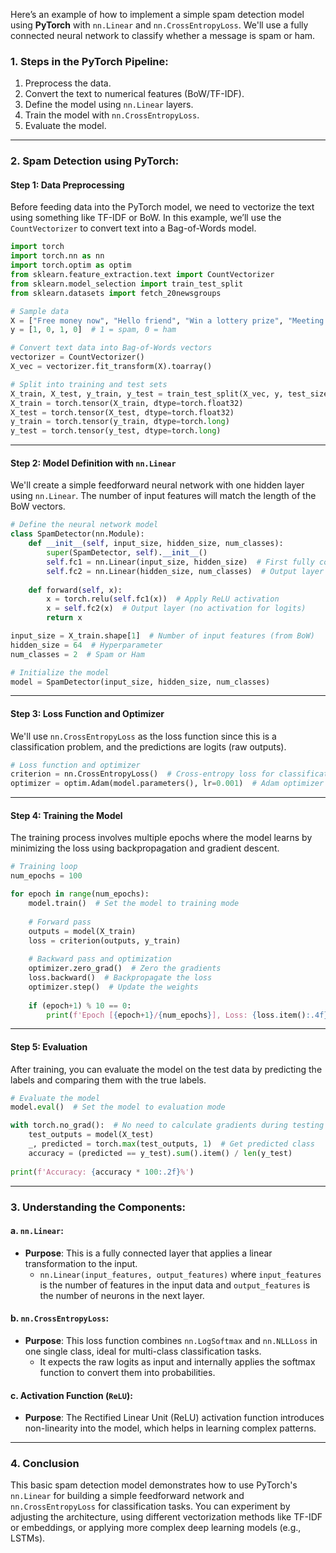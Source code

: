 Here’s an example of how to implement a simple spam detection model using **PyTorch** with `nn.Linear` and `nn.CrossEntropyLoss`. We'll use a fully connected neural network to classify whether a message is spam or ham.

### 1. **Steps in the PyTorch Pipeline:**
1. Preprocess the data.
2. Convert the text to numerical features (BoW/TF-IDF).
3. Define the model using `nn.Linear` layers.
4. Train the model with `nn.CrossEntropyLoss`.
5. Evaluate the model.

---

### 2. **Spam Detection using PyTorch:**

#### Step 1: **Data Preprocessing**
Before feeding data into the PyTorch model, we need to vectorize the text using something like TF-IDF or BoW. In this example, we’ll use the `CountVectorizer` to convert text into a Bag-of-Words model.

```python
import torch
import torch.nn as nn
import torch.optim as optim
from sklearn.feature_extraction.text import CountVectorizer
from sklearn.model_selection import train_test_split
from sklearn.datasets import fetch_20newsgroups

# Sample data
X = ["Free money now", "Hello friend", "Win a lottery prize", "Meeting at 3pm"]
y = [1, 0, 1, 0]  # 1 = spam, 0 = ham

# Convert text data into Bag-of-Words vectors
vectorizer = CountVectorizer()
X_vec = vectorizer.fit_transform(X).toarray()

# Split into training and test sets
X_train, X_test, y_train, y_test = train_test_split(X_vec, y, test_size=0.3, random_state=42)
X_train = torch.tensor(X_train, dtype=torch.float32)
X_test = torch.tensor(X_test, dtype=torch.float32)
y_train = torch.tensor(y_train, dtype=torch.long)
y_test = torch.tensor(y_test, dtype=torch.long)
```

---

#### Step 2: **Model Definition with `nn.Linear`**

We'll create a simple feedforward neural network with one hidden layer using `nn.Linear`. The number of input features will match the length of the BoW vectors.

```python
# Define the neural network model
class SpamDetector(nn.Module):
    def __init__(self, input_size, hidden_size, num_classes):
        super(SpamDetector, self).__init__()
        self.fc1 = nn.Linear(input_size, hidden_size)  # First fully connected layer
        self.fc2 = nn.Linear(hidden_size, num_classes)  # Output layer
        
    def forward(self, x):
        x = torch.relu(self.fc1(x))  # Apply ReLU activation
        x = self.fc2(x)  # Output layer (no activation for logits)
        return x

input_size = X_train.shape[1]  # Number of input features (from BoW)
hidden_size = 64  # Hyperparameter
num_classes = 2  # Spam or Ham

# Initialize the model
model = SpamDetector(input_size, hidden_size, num_classes)
```

---

#### Step 3: **Loss Function and Optimizer**

We'll use `nn.CrossEntropyLoss` as the loss function since this is a classification problem, and the predictions are logits (raw outputs).

```python
# Loss function and optimizer
criterion = nn.CrossEntropyLoss()  # Cross-entropy loss for classification
optimizer = optim.Adam(model.parameters(), lr=0.001)  # Adam optimizer
```

---

#### Step 4: **Training the Model**

The training process involves multiple epochs where the model learns by minimizing the loss using backpropagation and gradient descent.

```python
# Training loop
num_epochs = 100

for epoch in range(num_epochs):
    model.train()  # Set the model to training mode
    
    # Forward pass
    outputs = model(X_train)
    loss = criterion(outputs, y_train)
    
    # Backward pass and optimization
    optimizer.zero_grad()  # Zero the gradients
    loss.backward()  # Backpropagate the loss
    optimizer.step()  # Update the weights
    
    if (epoch+1) % 10 == 0:
        print(f'Epoch [{epoch+1}/{num_epochs}], Loss: {loss.item():.4f}')
```

---

#### Step 5: **Evaluation**

After training, you can evaluate the model on the test data by predicting the labels and comparing them with the true labels.

```python
# Evaluate the model
model.eval()  # Set the model to evaluation mode

with torch.no_grad():  # No need to calculate gradients during testing
    test_outputs = model(X_test)
    _, predicted = torch.max(test_outputs, 1)  # Get predicted class
    accuracy = (predicted == y_test).sum().item() / len(y_test)
    
print(f'Accuracy: {accuracy * 100:.2f}%')
```

---

### 3. **Understanding the Components**:

#### a. **`nn.Linear`**:
- **Purpose**: This is a fully connected layer that applies a linear transformation to the input.
  - `nn.Linear(input_features, output_features)` where `input_features` is the number of features in the input data and `output_features` is the number of neurons in the next layer.

#### b. **`nn.CrossEntropyLoss`**:
- **Purpose**: This loss function combines `nn.LogSoftmax` and `nn.NLLLoss` in one single class, ideal for multi-class classification tasks.
  - It expects the raw logits as input and internally applies the softmax function to convert them into probabilities.

#### c. **Activation Function (`ReLU`)**:
- **Purpose**: The Rectified Linear Unit (ReLU) activation function introduces non-linearity into the model, which helps in learning complex patterns.

---

### 4. **Conclusion**
This basic spam detection model demonstrates how to use PyTorch's `nn.Linear` for building a simple feedforward network and `nn.CrossEntropyLoss` for classification tasks. You can experiment by adjusting the architecture, using different vectorization methods like TF-IDF or embeddings, or applying more complex deep learning models (e.g., LSTMs).